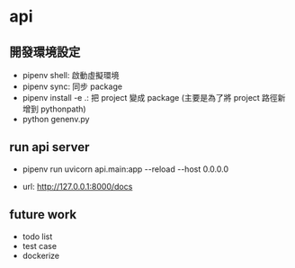 # api


## 開發環境設定

- pipenv shell: 啟動虛擬環境
- pipenv sync: 同步 package
- pipenv install -e .: 把 project 變成 package (主要是為了將 project 路徑新增到 pythonpath)
- python genenv.py

## run api server

- pipenv run uvicorn api.main:app --reload --host 0.0.0.0

- url: http://127.0.0.1:8000/docs

## future work

- todo list
- test case
- dockerize

